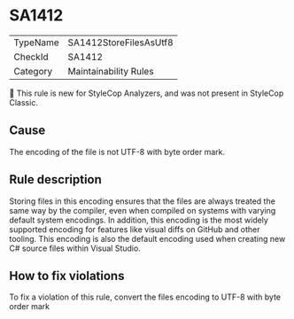 ﻿# SA1412

<table>
<tr>
  <td>TypeName</td>
  <td>SA1412StoreFilesAsUtf8</td>
</tr>
<tr>
  <td>CheckId</td>
  <td>SA1412</td>
</tr>
<tr>
  <td>Category</td>
  <td>Maintainability Rules</td>
</tr>
</table>

:memo: This rule is new for StyleCop Analyzers, and was not present in StyleCop Classic.

## Cause

The encoding of the file is not UTF-8 with byte order mark.

## Rule description

Storing files in this encoding ensures that the files are always treated the same way by the compiler,
even when compiled on systems with varying default system encodings. In addition,
this encoding is the most widely supported encoding for features like visual diffs on GitHub and other tooling.
This encoding is also the default encoding used when creating new C# source files within Visual Studio.

## How to fix violations

To fix a violation of this rule, convert the files encoding to UTF-8 with byte order mark
